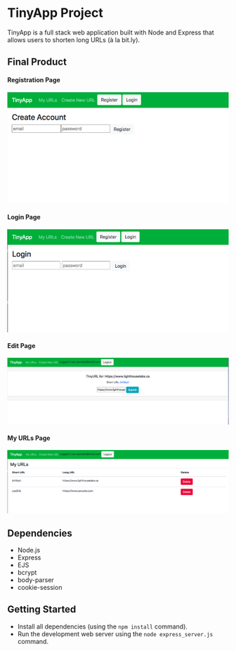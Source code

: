 # TinyApp Project

TinyApp is a full stack web application built with Node and Express that allows users to shorten long URLs (à la bit.ly).

## Final Product

#### Registration Page

!["Registration page"](https://github.com/loloffs/tinyapp/blob/master/docs/register-page.png?raw=true)


#### Login Page

!["Login page"](https://github.com/loloffs/tinyapp/blob/master/docs/login-page.png?raw=true)


#### Edit Page

!["Edit page"](https://github.com/loloffs/tinyapp/blob/master/docs/edit-page.png?raw=true)


#### My URLs Page

!["My URLs page"](https://github.com/loloffs/tinyapp/blob/master/docs/myURLs-page.png?raw=true)



## Dependencies

- Node.js
- Express
- EJS
- bcrypt
- body-parser
- cookie-session

## Getting Started

- Install all dependencies (using the `npm install` command).
- Run the development web server using the `node express_server.js` command.
